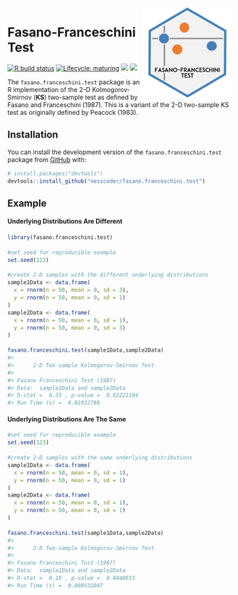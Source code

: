 
<!-- README.md is generated from README.Rmd. Please edit that file -->

<img src="man/figures/logo.png" width="200" align="right"/>

# Fasano-Franceschini Test

<!-- badges: start -->
<!-- [![](https://img.shields.io/badge/doi-10.1101/2020.11.19.389981-yellow.svg)](https://doi.org/10.1101/2020.11.19.389981) -->

[![R build
status](https://github.com/nesscoder/fasano.franceschini.test/workflows/R-CMD-check/badge.svg)](https://github.com/nesscoder/fasano.franceschini.test/actions)
[![Lifecycle:
maturing](https://img.shields.io/badge/lifecycle-maturing-blue.svg)](https://www.tidyverse.org/lifecycle/#maturing)
[![](https://img.shields.io/badge/devel%20version-1.0.0-blue.svg)](https://github.com/nesscoder/fasano.franceschini.test)
[![](https://img.shields.io/github/languages/code-size/nesscoder/fasano.franceschini.test.svg)](https://github.com/nesscoder/fasano.franceschini.test)

<!-- badges: end -->

The `fasano.franceschini.test` package is an R implementation of the 2-D
Kolmogorov-Smirnov (**KS**) two-sample test as defined by Fasano and
Franceschini (1987). This is a variant of the 2-D two-sample KS test as
originally defined by Peacock (1983).

## Installation

<!-- You can install the released version of the `fasano.franceschini.test` package from [CRAN](https://CRAN.R-project.org) with:

``` r
install.packages("fasano.franceschini.test")
```

And the -->

You can install the development version of the
`fasano.franceschini.test` package from [GitHub](https://github.com/)
with:

``` r
# install.packages("devtools")
devtools::install_github("nesscoder/fasano.franceschini.test")
```

## Example

#### Underlying Distributions Are Different

``` r
library(fasano.franceschini.test)

#set seed for reproducible example
set.seed(123)

#create 2-D samples with the different underlying distributions
sample1Data <- data.frame(
  x = rnorm(n = 50, mean = 0, sd = 3),
  y = rnorm(n = 50, mean = 0, sd = 1)
)
sample2Data <- data.frame(
  x = rnorm(n = 50, mean = 0, sd = 1),
  y = rnorm(n = 50, mean = 0, sd = 3)
)

fasano.franceschini.test(sample1Data,sample2Data)
#> 
#>      2-D Two-sample Kolmogorov-Smirnov Test
#> 
#> Fasano Franceschini Test (1987)
#> Data:  sample1Data and sample2Data 
#> D-stat =  0.33 , p-value =  0.02221184 
#> Run Time (s) =  0.01932788
```

#### Underlying Distributions Are The Same

``` r
#set seed for reproducible example
set.seed(123)

#create 2-D samples with the same underlying distributions
sample1Data <- data.frame(
  x = rnorm(n = 50, mean = 0, sd = 1),
  y = rnorm(n = 50, mean = 0, sd = 1)
)
sample2Data <- data.frame(
  x = rnorm(n = 50, mean = 0, sd = 1),
  y = rnorm(n = 50, mean = 0, sd = 1)
)

fasano.franceschini.test(sample1Data,sample2Data)
#> 
#>      2-D Two-sample Kolmogorov-Smirnov Test
#> 
#> Fasano Franceschini Test (1987)
#> Data:  sample1Data and sample2Data 
#> D-stat =  0.19 , p-value =  0.4448033 
#> Run Time (s) =  0.008532047
```

